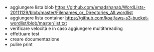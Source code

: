 - aggiungere lista blob https://github.com/emadshanab/WordLists-20111129/blob/master/Filenames_or_Directories_All.wordlist
- aggiungere lista container https://github.com/koaj/aws-s3-bucket-wordlist/blob/master/list.txt
- verificare velocità e in caso aggiungere multithreading
- effettuare test
- creare documentazione
- pulire print
